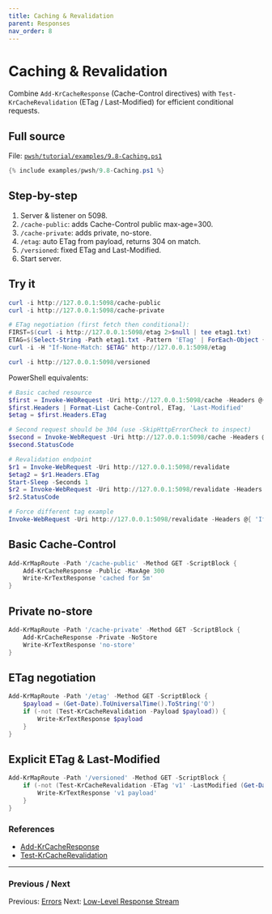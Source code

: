 ```yaml
---
title: Caching & Revalidation
parent: Responses
nav_order: 8
---
```


# Caching & Revalidation

Combine `Add-KrCacheResponse` (Cache-Control directives) with `Test-KrCacheRevalidation` (ETag / Last-Modified) for efficient conditional requests.

## Full source

File: [`pwsh/tutorial/examples/9.8-Caching.ps1`][9.8-Caching.ps1]

```powershell
{% include examples/pwsh/9.8-Caching.ps1 %}
```

## Step-by-step

1. Server & listener on 5098.
2. `/cache-public`: adds Cache-Control public max-age=300.
3. `/cache-private`: adds private, no-store.
4. `/etag`: auto ETag from payload, returns 304 on match.
5. `/versioned`: fixed ETag and Last-Modified.
6. Start server.

## Try it

```powershell
curl -i http://127.0.0.1:5098/cache-public
curl -i http://127.0.0.1:5098/cache-private

# ETag negotiation (first fetch then conditional):
FIRST=$(curl -i http://127.0.0.1:5098/etag 2>$null | tee etag1.txt)
ETAG=$(Select-String -Path etag1.txt -Pattern 'ETag' | ForEach-Object { ($_ -split ':')[1].Trim() })
curl -i -H "If-None-Match: $ETAG" http://127.0.0.1:5098/etag

curl -i http://127.0.0.1:5098/versioned
```

PowerShell equivalents:

```powershell
# Basic cached resource
$first = Invoke-WebRequest -Uri http://127.0.0.1:5098/cache -Headers @{ 'Cache-Control' = 'max-age=0' }
$first.Headers | Format-List Cache-Control, ETag, 'Last-Modified'
$etag = $first.Headers.ETag

# Second request should be 304 (use -SkipHttpErrorCheck to inspect)
$second = Invoke-WebRequest -Uri http://127.0.0.1:5098/cache -Headers @{ 'If-None-Match' = $etag } -SkipHttpErrorCheck:$true
$second.StatusCode

# Revalidation endpoint
$r1 = Invoke-WebRequest -Uri http://127.0.0.1:5098/revalidate
$etag2 = $r1.Headers.ETag
Start-Sleep -Seconds 1
$r2 = Invoke-WebRequest -Uri http://127.0.0.1:5098/revalidate -Headers @{ 'If-None-Match' = $etag2 } -SkipHttpErrorCheck:$true
$r2.StatusCode

# Force different tag example
Invoke-WebRequest -Uri http://127.0.0.1:5098/revalidate -Headers @{ 'If-None-Match' = '"abc123"' } -SkipHttpErrorCheck:$true | Select -Expand RawContent
```

## Basic Cache-Control

```powershell
Add-KrMapRoute -Path '/cache-public' -Method GET -ScriptBlock {
    Add-KrCacheResponse -Public -MaxAge 300
    Write-KrTextResponse 'cached for 5m'
}
```

## Private no-store

```powershell
Add-KrMapRoute -Path '/cache-private' -Method GET -ScriptBlock {
    Add-KrCacheResponse -Private -NoStore
    Write-KrTextResponse 'no-store'
}
```

## ETag negotiation

```powershell
Add-KrMapRoute -Path '/etag' -Method GET -ScriptBlock {
    $payload = (Get-Date).ToUniversalTime().ToString('O')
    if (-not (Test-KrCacheRevalidation -Payload $payload)) {
        Write-KrTextResponse $payload
    }
}
```

## Explicit ETag & Last-Modified

```powershell
Add-KrMapRoute -Path '/versioned' -Method GET -ScriptBlock {
    if (-not (Test-KrCacheRevalidation -ETag 'v1' -LastModified (Get-Date '2024-01-01'))) {
        Write-KrTextResponse 'v1 payload'
    }
}
```

### References

- [Add-KrCacheResponse](/pwsh/cmdlets/Add-KrCacheResponse)
- [Test-KrCacheRevalidation](/pwsh/cmdlets/Test-KrCacheRevalidation)

---

### Previous / Next

Previous: [Errors](./7.Errors)
Next: [Low-Level Response Stream](./9.Low-Level-Response)

[9.8-Caching.ps1]: /pwsh/tutorial/examples/9.8-Caching.ps1
